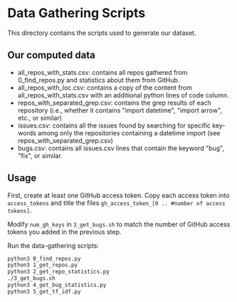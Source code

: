 # Data Gathering Scripts

This directory contains the scripts used to generate our dataset.

## Our computed data

 - all\_repos\_with\_stats.csv: contains all repos gathered from 0\_find\_repos.py and statistics about them from GitHub.
 - all\_repos\_with\_loc.csv: contains a copy of the content from all\_repos\_with\_stats.csv with an additional python lines of code column.
 - repos\_with\_separated\_grep.csv: contains the grep results of each repository (i.e., whether it contains "import datetime", "import arrow", etc., or similar)
 - issues.csv: contains all the issues found by searching for specific key-words among only the repositories containing a datetime import (see repos\_with\_separated\_grep.csv)
 - bugs.csv: contains all issues.csv lines that contain the keyword "bug", "fix", or similar.

## Usage

First, create at least one GitHub access token. Copy each access token into `access_tokens` and title the files `gh_access_token_[0 .. #number of access tokens]`.

Modify `num_gh_keys` in `3_get_bugs.sh` to match the number of GitHub access tokens you added in the previous step.

Run the data-gathering scripts:

```sh
python3 0_find_repos.py
python3 1_get_repos.py
python3 2_get_repo_statistics.py
./3_get_bugs.sh
python3 4_get_bug_statistics.py
python3 5_get_tf_idf.py
```
